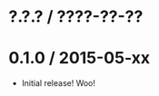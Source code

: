 # ?.?.? / ????-??-??

# 0.1.0 / 2015-05-xx

* Initial release! Woo!

[@hh]: https://github.com/hh
[@taylor]: https://github.com/taylor
[@vulk]: https://github.com/vulk
